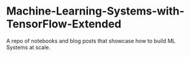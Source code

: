 # Machine-Learning-Systems-with-TensorFlow-Extended
A repo of notebooks and blog posts that showcase how to build ML Systems at scale.
